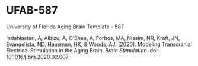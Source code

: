 # UFAB-587
University of Florida Aging Brain Template - 587

Indahlastari, A, Albizu, A, O’Shea, A, Forbes, MA, Nissim, NR, Kraft, JN, 
Evangelista, ND, Hausman, HK, & Woods, AJ. (2020). 
Modeling Transcranial Electrical Stimulation in the Aging Brain. 
*Brain Stimulation*. doi: 10.1016/j.brs.2020.02.007 

